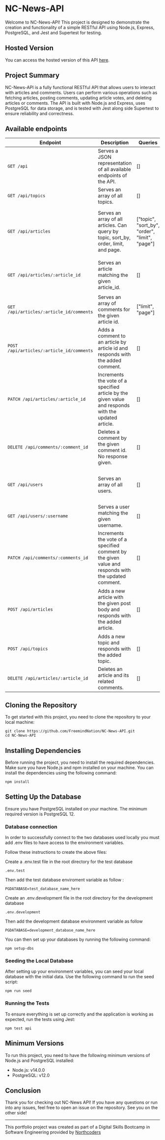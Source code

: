 # NC-News-API

Welcome to NC-News-API! This project is designed to demonstrate the creation and functionality of a simple RESTful API using Node.js, Express, PostgreSQL, and Jest and Supertest for testing.

## Hosted Version

You can access the hosted version of this API [here](https://nc-news-4642.onrender.com/api).

## Project Summary

NC-News-API is a fully functional RESTful API that allows users to interact with articles and comments. Users can perform various operations such as fetching articles, posting comments, updating article votes, and deleting articles or comments. The API is built with Node.js and Express, uses PostgreSQL for data storage, and is tested with Jest along side Supertest to ensure reliability and correctness.

## Available endpoints


| **Endpoint**                             | **Description**                                                                 | **Queries**                           | **Example Response**                                                                                                                                                                                                                                                                                                                                                               |
|------------------------------------------|---------------------------------------------------------------------------------|---------------------------------------|--------------------------------------------------------------------------------------------------------------------------------------------------------------------------------------------------------------------------------------------------------------------------------------------------------------------------------------------------------------------------------------|
| `GET /api`                               | Serves a JSON representation of all available endpoints of the API.             | []                                    | N/A                                                                                                                                                                                                                                                                                                                                                                                |
| `GET /api/topics`                        | Serves an array of all topics.                                                  | []                                    | `{ "topics": [{ "slug": "football", "description": "Footie!" }] }`                                                                                                                                                                                                                                                                                                                 |
| `GET /api/articles`                      | Serves an array of all articles. Can query by topic, sort_by, order, limit, and page. | ["topic", "sort_by", "order", "limit", "page"] | `{ "articles": [{ "title": "Seafood substitutions are increasing", "topic": "cooking", "author": "weegembump", "article_id": 33, "body": "Text from the article..", "created_at": "2018-05-30T15:59:13.341Z", "votes": 0, "article_img_url": "https://images.pexels.com/photos/2403392/pexels-photo-2403392.jpeg?w=700&h=700", "comment_count": 6 }], "total_count": 12, "totalPages": 2, "currentPage": 2, "limit": 10, "prevPage": 1, "nextPage": null }` |
| `GET /api/articles/:article_id`          | Serves an article matching the given article_id.                                | []                                    | `{ "article": { "author": "John Doe", "title": "The Future of Tech", "article_id": 12345, "body": "This is a sample article about the future of technology.", "topic": "Technology", "created_at": "2024-05-29T12:34:56Z", "votes": 100, "article_img_url": "https://example.com/image.jpg", "comment_count": 6 } }`                                                                 |
| `GET /api/articles/:article_id/comments` | Serves an array of comments for the given article id.                           | ["limit", "page"]                     | `{ "comments": [{ "comment_id": 1, "body": "This is a body of the comment.", "votes": 10, "author": "JohnDoe", "article_id": 23, "created_at": "2024-05-29T12:34:56Z" }], "total_count": 11, "totalPages": 2, "currentPage": 2, "limit": 10, "prevPage": 1, "nextPage": null }`                                                                                                           |
| `POST /api/articles/:article_id/comments`| Adds a comment to an article by article id and responds with the added comment. | []                                    | `{ "newComment": { "comment_id": 1, "votes": 0, "created_at": "2024-05-30T12:34:56Z", "author": "butter_bridge", "body": "This is a new comment", "article_id": 1 } }`                                                                                                                                                                                                              |
| `PATCH /api/articles/:article_id`        | Increments the vote of a specified article by the given value and responds with the updated article. | []                                    | `{ "updatedArticle": { "author": "John Doe", "title": "The Future of Tech", "article_id": 12345, "body": "This is a sample article about the future of technology.", "topic": "Technology", "created_at": "2024-05-29T12:34:56Z", "votes": 100, "article_img_url": "https://example.com/image.jpg" } }`                                          |
| `DELETE /api/comments/:comment_id`       | Deletes a comment by the given comment id. No response given.                  | []                                    | N/A                                                                                                                                                                                                                                                                                                                                                                                |
| `GET /api/users`                         | Serves an array of all users.                                                   | []                                    | `[ { "username": "rogue007", "name": "John", "avatar_url": "https://avatars2.githubusercontent.com/u/24343918?s=400&v=4" }, { "username": "lukeCage001", "name": "do_everyrhing", "avatar_url": "https://www.golenbock.com/wp-content/uploads/2024/01/placeholder-user.png" } ]`                                                               |
| `GET /api/users/:username`               | Serves a user matching the given username.                                      | []                                    | `{ "user": { "username": "lukeCage001", "name": "do_everyrhing", "avatar_url": "https://www.golenbock.com/wp-content/uploads/2024/01/placeholder-user.png" } }`                                                                                                                                                                              |
| `PATCH /api/comments/:comments_id`       | Increments the vote of a specified comment by the given value and responds with the updated comment. | []                                    | `{ "updatedArticle": { "comment_id": 1, "body": "Oh, I've got compassion running out of my nose, pal! I'm the Sultan of Sentiment!", "votes": 17, "author": "butter_bridge", "article_id": 9, "created_at": "2020-04-06T12:17:00.000Z" } }`                                                                                                  |
| `POST /api/articles`                     | Adds a new article with the given post body and responds with the added article. | []                                    | `{ "newArticle": { "article_id": 14, "title": "Understanding JavaScript Objects", "topic": "mitch", "author": "butter_bridge", "body": "This article explains the basics of JavaScript objects, including how to create, modify, and access object properties.", "created_at": "2024-09-24T14:39:45.645Z", "votes": 0, "article_img_url": "https://example.com/default-image.jpg", "comment_count": 0 } }` |
| `POST /api/topics`                       | Adds a new topic and responds with the added topic.                             | []                                    | `{ "newTopic": { "slug": "music", "description": "the essence of life" } }`                                                                                                                                                                                                                                                                   |
| `DELETE /api/articles/:article_id`       | Deletes an article and its related comments.                                    | []                                    | N/A                                                                                                                                                                                                                                                                                                                                                                                |

## Cloning the Repository

To get started with this project, you need to clone the repository to your local machine:

```
git clone https://github.com/FreemindNation/NC-News-API.git
cd NC-News-API
```

## Installing Dependencies

Before running the project, you need to install the required dependencies. Make sure you have Node.js and npm installed on your machine. You can install the dependencies using the following command:

`npm install`

## Setting Up the Database

Ensure you have PostgreSQL installed on your machine. The minimum required version is PostgreSQL 12.


### Database connection

In order to successfully connect to the two databases used locally you must add .env files to have access to the environment variables.
 
Follow these instructions to create the above files:

Create a .env.test file in the root directory for the test database

`.env.test`

Then add the test database enviroment variable as follow :

`PGDATABASE=test_database_name_here`

Create an .env.development file in the root directory for the development database

`.env.development`

Then add the development database environment variable as follow

`PGDATABASE=development_database_name_here`

You can then set up your databases by running the following command:

`npm setup-dbs`

### Seeding the Local Database

After setting up your environment variables, you can seed your local database with the initial data. Use the following command to run the seed script:


`npm run seed`

### Running the Tests

To ensure everything is set up correctly and the application is working as expected, run the tests using Jest:

`npm test api`


## Minimum Versions

To run this project, you need to have the following minimum versions of Node.js and PostgreSQL installed:

- Node.js: v14.0.0
- PostgreSQL: v12.0

## Conclusion

Thank you for checking out NC-News API! If you have any questions or run into any issues, feel free to open an issue on the repository. See you on the other side!


--- 

This portfolio project was created as part of a Digital Skills Bootcamp in Software Engineering provided by [Northcoders](https://northcoders.com/)
